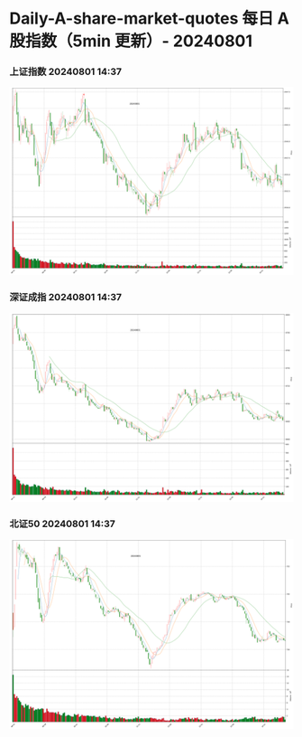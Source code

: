 
# Daily-A-share-market-quotes 每日 A 股指数（5min 更新）- 20240801

### 上证指数 20240801 14:37
![](./fig/2024/8/20240801-sh000001.png)

### 深证成指 20240801 14:37
![](./fig/2024/8/20240801-sz399001.png)

### 北证50 20240801 14:37
![](./fig/2024/8/20240801-bj899050.png)
